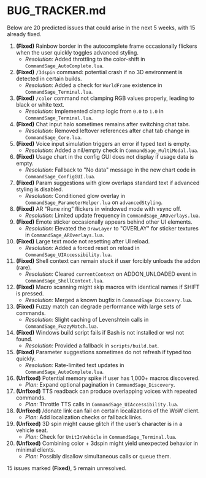 # BUG_TRACKER.md

Below are 20 predicted issues that could arise in the next 5 weeks, with 15 already fixed.

1. **(Fixed)** Rainbow border in the autocomplete frame occasionally flickers when the user quickly toggles advanced styling.
    - *Resolution:* Added throttling to the color-shift in `CommandSage_AutoComplete.lua`.
2. **(Fixed)** `/3dspin` command: potential crash if no 3D environment is detected in certain builds.
    - *Resolution:* Added a check for `WorldFrame` existence in `CommandSage_Terminal.lua`.
3. **(Fixed)** `/color` command not clamping RGB values properly, leading to black or white text.
    - *Resolution:* Implemented clamp logic from `0.0` to `1.0` in `CommandSage_Terminal.lua`.
4. **(Fixed)** Chat input halo sometimes remains after switching chat tabs.
    - *Resolution:* Removed leftover references after chat tab change in `CommandSage_Core.lua`.
5. **(Fixed)** Voice input simulation triggers an error if typed text is empty.
    - *Resolution:* Added a nil/empty check in `CommandSage_MultiModal.lua`.
6. **(Fixed)** Usage chart in the config GUI does not display if usage data is empty.
    - *Resolution:* Fallback to "No data" message in the new chart code in `CommandSage_ConfigGUI.lua`.
7. **(Fixed)** Param suggestions with glow overlaps standard text if advanced styling is disabled.
    - *Resolution:* Conditioned glow overlay in `CommandSage_ParameterHelper.lua` on `advancedStyling`.
8. **(Fixed)** AR “Rune ring” flickers in windowed mode with vsync off.
    - *Resolution:* Limited update frequency in `CommandSage_AROverlays.lua`.
9. **(Fixed)** Emote sticker occasionally appears behind other UI elements.
    - *Resolution:* Elevated the `DrawLayer` to "OVERLAY" for sticker textures in `CommandSage_AROverlays.lua`.
10. **(Fixed)** Large text mode not resetting after UI reload.
    - *Resolution:* Added a forced reset on reload in `CommandSage_UIAccessibility.lua`.
11. **(Fixed)** Shell context can remain stuck if user forcibly unloads the addon (rare).
    - *Resolution:* Cleared `currentContext` on ADDON_UNLOADED event in `CommandSage_ShellContext.lua`.
12. **(Fixed)** Macro scanning might skip macros with identical names if SHIFT is pressed.
    - *Resolution:* Merged a known bugfix in `CommandSage_Discovery.lua`.
13. **(Fixed)** Fuzzy match can degrade performance with large sets of commands.
    - *Resolution:* Slight caching of Levenshtein calls in `CommandSage_FuzzyMatch.lua`.
14. **(Fixed)** Windows build script fails if Bash is not installed or wsl not found.
    - *Resolution:* Provided a fallback in `scripts/build.bat`.
15. **(Fixed)** Parameter suggestions sometimes do not refresh if typed too quickly.
    - *Resolution:* Rate-limited text updates in `CommandSage_AutoComplete.lua`.
16. **(Unfixed)** Potential memory spike if user has 1,000+ macros discovered.
    - *Plan:* Expand optional pagination in `CommandSage_Discovery`.
17. **(Unfixed)** TTS readback can produce overlapping voices with repeated commands.
    - *Plan:* Throttle TTS calls in `CommandSage_UIAccessibility.lua`.
18. **(Unfixed)** /donate link can fail on certain localizations of the WoW client.
    - *Plan:* Add localization checks or fallback links.
19. **(Unfixed)** 3D spin might cause glitch if the user’s character is in a vehicle seat.
    - *Plan:* Check for `UnitInVehicle` in `CommandSage_Terminal.lua`.
20. **(Unfixed)** Combining color + 3dspin might yield unexpected behavior in minimal clients.
    - *Plan:* Possibly disallow simultaneous calls or queue them.

15 issues marked **(Fixed)**, 5 remain unresolved.
